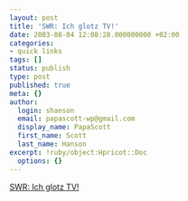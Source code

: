 ```yaml
---
layout: post
title: 'SWR: Ich glotz TV!'
date: 2003-08-04 12:08:28.000000000 +02:00
categories:
- quick links
tags: []
status: publish
type: post
published: true
meta: {}
author:
  login: shanson
  email: papascott-wp@gmail.com
  display_name: PapaScott
  first_name: Scott
  last_name: Hanson
excerpt: !ruby/object:Hpricot::Doc
  options: {}
---
```

<p><a title="Ist alles so schön bunt hier!" href="http://www.schockwellenreiter.de/2003/08/04.html#030804026">SWR: Ich glotz TV!</a></p>
